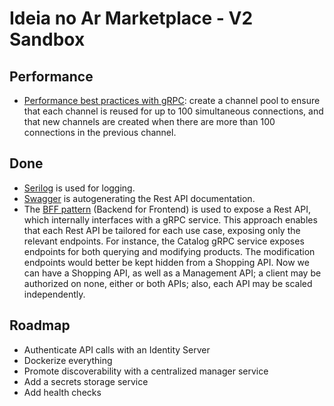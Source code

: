 # Ideia no Ar Marketplace - V2 Sandbox

## Performance

* [Performance best practices with gRPC](https://docs.microsoft.com/en-us/aspnet/core/grpc/performance?view=aspnetcore-3.1): create a channel pool to ensure that each channel is reused for up to 100 simultaneous connections, and that new channels are created when there are more than 100 connections in the previous channel.

## Done

* [Serilog](https://github.com/serilog/serilog/wiki/Configuration-Basics) is used for logging.
* [Swagger](https://docs.microsoft.com/en-us/aspnet/core/tutorials/web-api-help-pages-using-swagger?view=aspnetcore-3.1) is autogenerating the Rest API documentation.
* The [BFF pattern](https://docs.microsoft.com/en-us/azure/architecture/patterns/backends-for-frontends) (Backend for Frontend) is used to expose a Rest API, which internally interfaces with a gRPC service. This approach enables that each Rest API be tailored for each use case, exposing only the relevant endpoints. For instance, the Catalog gRPC service exposes endpoints for both querying and modifying products. The modification endpoints would better be kept hidden from a Shopping API. Now we can have a Shopping API, as well as a Management API; a client may be authorized on none, either or both APIs; also, each API may be scaled independently.

## Roadmap

* Authenticate API calls with an Identity Server
* Dockerize everything
* Promote discoverability with a centralized manager service
* Add a secrets storage service
* Add health checks